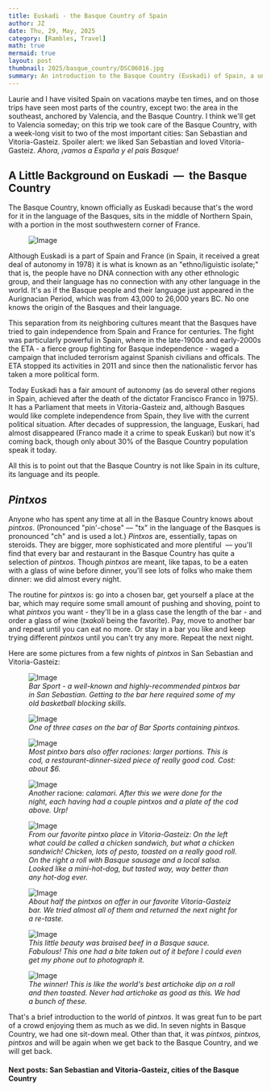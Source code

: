 ```yaml
---
title: Euskadi - the Basque Country of Spain
author: JZ
date: Thu, 29, May, 2025
category: [Rambles, Travel]
math: true
mermaid: true
layout: post
thumbnail: 2025/basque_country/DSC06016.jpg
summary: An introduction to the Basque Country (Euskadi) of Spain, a unique and completely interesting part of Spain. We spent seven days here and loved it.
---  
```

Laurie and I have visited Spain on vacations maybe ten times, and on those trips have seen most parts of the country, except two: the area in the southeast, anchored by Valencia, and the Basque Country. I think we'll get to Valencia someday; on this trip we took care of the Basque Country, with a week-long visit to two of the most important cities: San Sebastian and Vitoria-Gasteiz. Spoiler alert: we liked San Sebastian and loved Vitoria-Gasteiz. <em>Ahora, ¡vamos a España y el pais Basque!</em>

<H2>A Little Background on Euskadi &nbsp;&mdash;&nbsp; the Basque Country</h2>
The Basque Country, known officially as Euskadi because that's the word for it in the language of the Basques, sits in the middle of Northern Spain, with a portion in the most southwestern corner of France.
<figure class = 'landscape' >
    <img src="{{ "2025/basque_country/map.png" | prepend: site.imageurl | prepend: site.baseurl  }}" alt="Image" />
    <figcaption><em></em></figcaption>
</figure>

Although Euskadi is a part of Spain and France (in Spain, it received a great deal of autonomy in 1978) it is what is known as an "ethno/liguistic isolate;" that is, the people have no DNA connection with any other ethnologic group, and their language has no connection with any other language in the world. It's as if the Basque people and their language just appeared in the Aurignacian Period, which was from 43,000 to 26,000 years BC. No one knows the origin of the Basques and their language.

This separation from its neighboring cultures meant that the Basques have tried to gain independence from Spain and France for centuries. The fight was particularly powerful in Spain, where in the late-1900s and early-2000s the ETA - a fierce group fighting for Basque independence - waged a campaign that included terrorism against Spanish civilians and officals. The ETA stopped its activities in 2011 and since then the nationalistic fervor has taken a more political form.

Today Euskadi has a fair amount of autonomy (as do several other regions in Spain, achieved after the death of the dictator Francisco Franco in 1975). It has a Parliament that meets in Vitoria-Gasteiz and, although Basques would like complete independence from Spain, they live with the current political situation. After decades of suppression, the language, Euskari, had almost disappeared (Franco made it a crime to speak Euskari) but now it's coming back, though only about 30% of the Basque Country population speak it today.

All this is to point out that the Basque Country is not like Spain in its culture, its language and its people.

<h2><em>Pintxos</em></h2>
Anyone who has spent any time at all in the Basque Country knows about <em><em>pintxos</em></em>. (Pronounced "pin'-chose"&nbsp;&mdash;&nbsp;"tx" in the language of the Basques is pronounced "ch" and is used a lot.) <em>Pintxos</em> are, essentially, tapas on steroids. They are bigger, more sophisticated and more plentiful &nbsp;&mdash;&nbsp;you'll find that every bar and restaurant in the Basque Country has quite a selection of <em>pintxos</em>. Though <em>pintxos</em> are meant, like tapas, to be a eaten with a glass of wine before dinner, you'll see lots of folks who make them dinner: we did almost every night.

The routine for <em>pintxos</em> is: go into a chosen bar, get yourself a place at the bar, which may require some small amount of pushing and shoving, point to what <em>pintxos</em> you want - they'll be in a glass case the length of the bar - and order a glass of wine (<em>txakoli</em> being the favorite). Pay, move to another bar and repeat until you can eat no more. Or stay in a bar you like and keep trying different <em>pintxos</em> until you can't try any more. Repeat the next night.

Here are some pictures from a few nights of <em>pintxos</em> in San Sebastian and Vitoria-Gasteiz:

<figure class = 'portrait-wide-caption' >
    <img class='narrow' src="{{ "2025/pintxos/IMG_7559.jpg" | prepend: site.imageurl | prepend: site.baseurl  }}" alt="Image" />
    <figcaption><em>Bar Sport - a well-known and highly-recommended pintxos bar in San Sebastian. Getting to the bar here required some of my old basketball blocking skills.</em></figcaption>
</figure>
<figure class = 'portrait-wide-caption' >
    <img class='narrow' src="{{ "2025/pintxos/IMG_7566.jpg" | prepend: site.imageurl | prepend: site.baseurl  }}" alt="Image" />
    <figcaption><em>One of three cases on the bar of Bar Sports containing pintxos. </em></figcaption>
</figure>
<figure class = 'portrait-wide-caption' >
    <img class='narrow' src="{{ "2025/pintxos/IMG_7563.jpg" | prepend: site.imageurl | prepend: site.baseurl  }}" alt="Image" />
    <figcaption><em>Most pintxo bars also offer raciones: larger portions. This is cod, a restaurant-dinner-sized piece of really good cod. Cost: about $6.</em></figcaption>
</figure>
<figure class = 'portrait-wide-caption' >
    <img class='narrow' src="{{ "2025/pintxos/IMG_7567.jpg" | prepend: site.imageurl | prepend: site.baseurl  }}" alt="Image" />
    <figcaption><em>Another </em>racione:<em> calamari. After this we were done for the night, each having had a couple <em>pintxos</em> and a plate of the cod above. Urp!</em></figcaption>
</figure>
<figure class = 'portrait-wide-caption' >
    <img src="{{ "2025/pintxos/IMG_7579.jpg" | prepend: site.imageurl | prepend: site.baseurl  }}" alt="Image" />
    <figcaption><em>From our favorite pintxo place in Vitoria-Gasteiz: On the left what could be called a chicken sandwich, but what a chicken sandwich! Chicken, lots of pesto, toasted on a really good roll. On the right a roll with Basque sausage and a local salsa. Looked like a mini-hot-dog, but tasted way, way better than any hot-dog ever. </em></figcaption>
</figure>

<figure class = 'portrait' >
    <img src="{{ "2025/pintxos/IMG_7580.jpg" | prepend: site.imageurl | prepend: site.baseurl  }}" alt="Image" />
    <figcaption><em>About half the pintxos on offer in our favorite Vitoria-Gasteiz bar. We tried almost all of them and returned the next night for a re-taste.</em></figcaption>
</figure>

<figure class = 'landscape' >
    <img src="{{ "2025/pintxos/IMG_7581.jpg" | prepend: site.imageurl | prepend: site.baseurl  }}" alt="Image" />
    <figcaption><em>This little beauty was braised beef in a Basque sauce. Fabulous! This one had a bite taken out of it before I could even get my phone out to photograph it.</em></figcaption>
</figure>

<figure class = 'landscape' >
    <img src="{{ "2025/pintxos/IMG_7584.jpg" | prepend: site.imageurl | prepend: site.baseurl  }}" alt="Image" />
    <figcaption><em>The winner! This is like the world's best artichoke dip on a roll and then toasted. Never had artichoke as good as this. We had a bunch of these.</em></figcaption>
</figure>

That's a brief introduction to the world of <em>pintxos</em>. It was great fun to be part of a crowd enjoying them as much as we did. In seven nights in Basque Country, we had one sit-down meal. Other than that, it was <em>pintxos, pintxos, pintxos</em> and will be again when we get back to the Basque Country, and we will get back.

<h4>Next posts: San Sebastian and Vitoria-Gasteiz, cities of the Basque Country<h4>